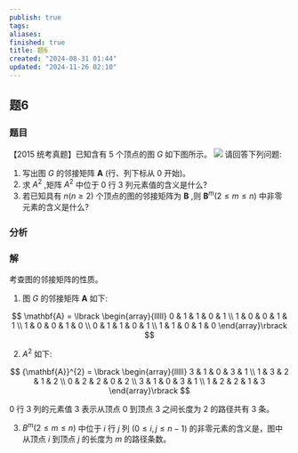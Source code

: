 ```yaml
---
publish: true
tags: 
aliases: 
finished: true
title: 题6
created: "2024-08-31 01:44"
updated: "2024-11-26 02:10"
---
```

## 题6
### 题目
【2015 统考真题】已知含有 5 个顶点的图 $G$ 如下图所示。
![](https://img.hwenyi.tech/202410101527739.webp)
请回答下列问题:
1. 写出图 $G$ 的邻接矩阵 $\mathbf{A}$ (行、列下标从 0 开始)。
2. 求 ${A}^{2}$ ,矩阵 ${A}^{2}$ 中位于 0 行 3 列元素值的含义是什么?
3. 若已知具有 $n( {n \geq  2})$ 个顶点的图的邻接矩阵为 $\mathbf{B}$ ,则 ${\mathbf{B}}^{m}( {2 \leq  m \leq  n})$ 中非零元素的含义是什么?
### 分析

### 解
考查图的邻接矩阵的性质。

1) 图 $G$ 的邻接矩阵 $\mathbf{A}$ 如下:

$$
\mathbf{A} = \lbrack  \begin{array}{lllll} 0 & 1 & 1 & 0 & 1 \\  1 & 0 & 0 & 1 & 1 \\  1 & 0 & 0 & 1 & 0 \\  0 & 1 & 1 & 0 & 1 \\  1 & 1 & 0 & 1 & 0 \end{array}\rbrack
$$

2) ${A}^{2}$ 如下:

$$
{\mathbf{A}}^{2} = \lbrack  \begin{array}{lllll} 3 & 1 & 0 & 3 & 1 \\  1 & 3 & 2 & 1 & 2 \\  0 & 2 & 2 & 0 & 2 \\  3 & 1 & 0 & 3 & 1 \\  1 & 2 & 2 & 1 & 3 \end{array}\rbrack
$$

0 行 3 列的元素值 3 表示从顶点 0 到顶点 3 之间长度为 2 的路径共有 3 条。

3) ${B}^{m}( {2 \leq  m \leq  n})$ 中位于 $i$ 行 $j$ 列 $( {0 \leq  i,j \leq  n - 1})$ 的非零元素的含义是，图中从顶点 $i$ 到顶点 $j$ 的长度为 $m$ 的路径条数。